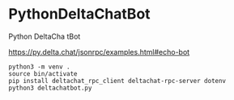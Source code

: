 # PythonDeltaChatBot
Python DeltaCha tBot

https://py.delta.chat/jsonrpc/examples.html#echo-bot

```shell
python3 -m venv .
source bin/activate
pip install deltachat_rpc_client deltachat-rpc-server dotenv
python3 deltachatbot.py
```
